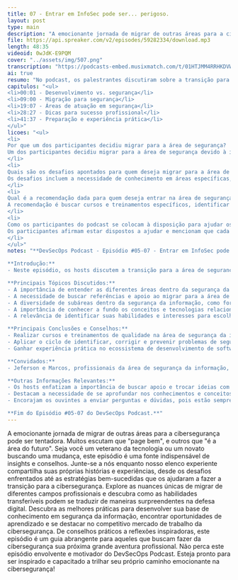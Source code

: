 ```yaml
---
title: 07 - Entrar em InfoSec pode ser... perigoso.
layout: post
type: main
description: "A emocionante jornada de migrar de outras áreas para a cibersegurança pode ser tentadora. Muitos escutam que "page bem", e outros que "é a área do futuro". Seja você um veterano da tecnologia ou um novato buscando uma mudança, este episódio é uma fonte indispensável de insights e conselhos. Junte-se a nós enquanto nosso elenco experiente compartilha suas próprias histórias e experiências, desde os desafios enfrentados até as estratégias bem-sucedidas que os ajudaram a fazer a transição para a cibersegurança. Explore as nuances únicas de migrar de diferentes campos profissionais e descubra como as habilidades transferíveis podem se traduzir de maneiras surpreendentes na defesa digital. Descubra as melhores práticas para desenvolver sua base de conhecimento em segurança da informação, encontrar oportunidades de aprendizado e se destacar no competitivo mercado de trabalho da cibersegurança. De conselhos práticos a reflexões inspiradoras, este episódio é um guia abrangente para aqueles que buscam fazer da cibersegurança sua próxima grande aventura profissional. Não perca este episódio envolvente e motivador do DevSecOps Podcast. Esteja pronto para ser inspirado e capacitado a trilhar seu próprio caminho emocionante na cibersegurança!"
file: https://api.spreaker.com/v2/episodes/59282334/download.mp3
length: 48:35
videoid: 0wJdK-E9PQM
cover: "../assets/img/507.png"
transcription: "https://podcasts-embed.musixmatch.com/t/01HTJMM4RRHKDVWW9CYW5S4RQ7.srt"
ai: true
resumo: "No podcast, os palestrantes discutiram sobre a transição para a área de segurança da informação, destacando a importância de buscar conhecimento e experiência prática. Eles enfatizaram a necessidade de entender as diferentes áreas dentro da segurança, como segurança ofensiva e forense, e a importância de se especializar em um campo específico. Os palestrantes também mencionaram a importância de investir em cursos e treinamentos para adquirir habilidades necessárias na área de segurança. Além disso, destacaram a importância de identificar e corrigir vulnerabilidades de segurança, ganhando experiência e conhecimento prático. A discussão ocorreu em um episódio recente do podcast e é relevante para aqueles que desejam ingressar ou se aprimorar na área de segurança da informação."
capitulos: "<ul>
<li>00:01 - Desenvolvimento vs. segurança</li> 
<li>09:00 - Migração para segurança</li> 
<li>19:07 - Áreas de atuação em segurança</li>  
<li>28:27 - Dicas para sucesso profissional</li> 
<li>41:37 - Preparação e experiência prática</li> 
</ul>"
licoes: "<ul>
<li>
Por que um dos participantes decidiu migrar para a área de segurança?
Um dos participantes decidiu migrar para a área de segurança devido à insatisfação com o desenvolvimento de software e a falta de segurança na empresa em que trabalhava.
</li>
<li>
Quais são os desafios apontados para quem deseja migrar para a área de segurança?
Os desafios incluem a necessidade de conhecimento em áreas específicas, como redes e conceitos de segurança, além da importância de buscar referências e apoio.
</li>
<li>
Qual é a recomendação dada para quem deseja entrar na área de segurança ofensiva?
A recomendação é buscar cursos e treinamentos específicos, identificar suas habilidades e preferências, e aplicar o conhecimento adquirido em situações práticas.
</li>
<li>
Como os participantes do podcast se colocam à disposição para ajudar os ouvintes interessados na área de segurança?
Os participantes afirmam estar dispostos a ajudar e mencionam que cada um deles tem vagas disponíveis, encorajando os interessados a entrar em contato para obter suporte e possíveis oportunidades de emprego.
</li>
</ul>"
notes: "**DevSecOps Podcast - Episódio #05-07 - Entrar em InfoSec pode ser... perigoso**

**Introdução:**
- Neste episódio, os hosts discutem a transição para a área de segurança da informação (InfoSec) e compartilham dicas e conselhos para quem deseja ingressar nesse campo.

**Principais Tópicos Discutidos:**
- A importância de entender as diferentes áreas dentro da segurança da informação, como segurança ofensiva e segurança defensiva.
- A necessidade de buscar referências e apoio ao migrar para a área de segurança.
- A diversidade de subáreas dentro da segurança da informação, como forense e resposta a incidentes.
- A importância de conhecer a fundo os conceitos e tecnologias relacionados à segurança, como segurança de containers e filtros de rede.
- A relevância de identificar suas habilidades e interesses para escolher a área de segurança mais adequada.

**Principais Conclusões e Conselhos:**
- Realizar cursos e treinamentos de qualidade na área de segurança da informação.
- Aplicar o ciclo de identificar, corrigir e prevenir problemas de segurança em seu próprio contexto.
- Ganhar experiência prática no ecossistema de desenvolvimento de software para se destacar em entrevistas de emprego na área de segurança.

**Convidados:**
- Jeferson e Marcos, profissionais da área de segurança da informação, compartilharam suas experiências e insights sobre o tema.

**Outras Informações Relevantes:**
- Os hosts enfatizam a importância de buscar apoio e trocar ideias com profissionais da área ao ingressar na segurança da informação.
- Destacam a necessidade de se aprofundar nos conhecimentos e conceitos específicos da área para obter sucesso.
- Encorajam os ouvintes a enviar perguntas e dúvidas, pois estão sempre dispostos a ajudar e possuem oportunidades de emprego disponíveis para profissionais experientes.

**Fim do Episódio #05-07 do DevSecOps Podcast.**"
---
```


A emocionante jornada de migrar de outras áreas para a cibersegurança pode ser tentadora. Muitos escutam que "page bem", e outros que "é a área do futuro". Seja você um veterano da tecnologia ou um novato buscando uma mudança, este episódio é uma fonte indispensável de insights e conselhos. Junte-se a nós enquanto nosso elenco experiente compartilha suas próprias histórias e experiências, desde os desafios enfrentados até as estratégias bem-sucedidas que os ajudaram a fazer a transição para a cibersegurança. Explore as nuances únicas de migrar de diferentes campos profissionais e descubra como as habilidades transferíveis podem se traduzir de maneiras surpreendentes na defesa digital. Descubra as melhores práticas para desenvolver sua base de conhecimento em segurança da informação, encontrar oportunidades de aprendizado e se destacar no competitivo mercado de trabalho da cibersegurança. De conselhos práticos a reflexões inspiradoras, este episódio é um guia abrangente para aqueles que buscam fazer da cibersegurança sua próxima grande aventura profissional. Não perca este episódio envolvente e motivador do DevSecOps Podcast. Esteja pronto para ser inspirado e capacitado a trilhar seu próprio caminho emocionante na cibersegurança!
